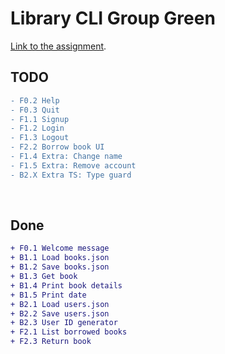 # Library CLI Group Green

[Link to the assignment](https://gitlab.com/buutcampsprint/typescript2020/exercises-and-examples/-/blob/master/week-2-ts-strings-arrays-objects/exercises/Group%20Assignments%202%20Library%20CLI.md).

## TODO
```diff
- F0.2 Help
- F0.3 Quit
- F1.1 Signup
- F1.2 Login
- F1.3 Logout
- F2.2 Borrow book UI
- F1.4 Extra: Change name
- F1.5 Extra: Remove account
- B2.X Extra TS: Type guard
```

<br>

## Done
```diff
+ F0.1 Welcome message
+ B1.1 Load books.json
+ B1.2 Save books.json
+ B1.3 Get book
+ B1.4 Print book details
+ B1.5 Print date
+ B2.1 Load users.json
+ B2.2 Save users.json
+ B2.3 User ID generator
+ F2.1 List borrowed books
+ F2.3 Return book
```